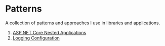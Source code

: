 # Patterns

A collection of patterns and approaches I use in libraries and applications.

1. [ASP.NET Core Nested Applications](dotnet/AspNetCoreNestedApps)
2. [Logging Configuration](dotnet/LogTheConfig)

